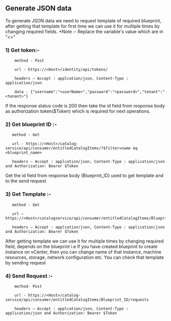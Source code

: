 ## Generate JSON data

  To generate JSON data we need to request template of required blueprint, after getting that template for first time we can use it for multiple times by changing required fields.
*Note :- Replace the variable's value which are in "<>"
### 1) Get token:-

```hcl
    method - Post

    url - https://<Host>/identity/api/tokens/

    headers – Accept : applcation/json, Content-Type : application/json

    data - {"username":"<userName>","password":"<password>","tenant":"<tenant>"}
```

If the response status code is 200 then take the id field from response body as authorization token($Token) which is required for next operations.

### 2) Get blueprint ID :-
     
```hcl
   method - Get

   url - https://<Host>/catalog-service/api/consumer/entitledCatalogItems/?$filter=name eq <blueprint_name> 

   headers – Accept : applcation/json, Content-Type : application/json and Authorization: Bearer $Token
```
 Get the id field from response body (Blueprint\_ID) used to get template and to the send request
 
### 3) Get Template :-
```hcl
   method - Get

   url – https://<Host>/catalogservice/api/consumer/entitledCatalogItems/Blueprint_ID/requests/template

   headers – Accept : applcation/json, Content-Type : application/json and Authorization: Bearer $Token
```
After getting template we can use it for multiple times by changing required field, depends on the blueprint
i.e If you have created blueprint to create instance on vCenter, then you can change name of that instance, machine resources, storage, network configuration etc.
You can check that template by sending request

### 4) Send Request :-

```hcl
    method- Post

    url - https://<Host>/catalog-service/api/consumer/entitledCatalogItems/Blueprint_ID/requests

    headers – Accept : applcation/json, Content-Type : application/json and Authorization: Bearer $Token
```